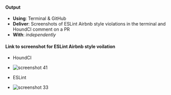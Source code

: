 #### Output
- **Using**: Terminal & GitHub
- **Deliver**: Screenshots of ESLint Airbnb style violations in the terminal and HoundCI comment on a PR
- **With**: *independently*

#### Link to screenshot for ESLint Airbnb style voilation
- HoundCI 
- ![screenshot 41](https://cloud.githubusercontent.com/assets/25608370/22980217/2fa6ac58-f399-11e6-974f-28076f2489b3.png)

- ESLint
- ![screenshot 33](https://cloud.githubusercontent.com/assets/25608370/22980329/5efcd310-f399-11e6-9b5b-905081943150.png)